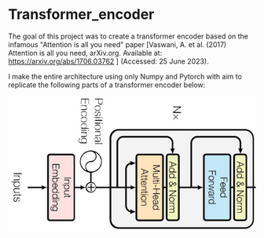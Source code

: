 # Transformer_encoder

The goal of this project was to create a transformer encoder based on the infamous "Attention is all you need" paper 
[Vaswani, A. et al. (2017) Attention is all you need, arXiv.org. Available at: https://arxiv.org/abs/1706.03762 ] (Accessed: 25 June 2023).

I make the entire architecture using only Numpy and Pytorch with aim to replicate the following parts of a transformer encoder below:

<p align="center">     
    <img src="https://github.com/RJCE0/Transformer_encoder/blob/main/images/The-Transformer-encoder-diagram.jpg" >
</p>


